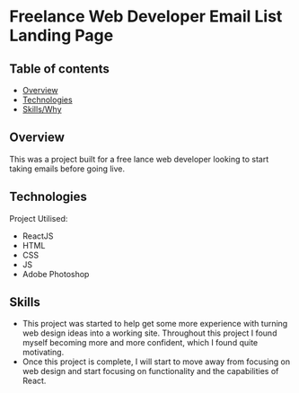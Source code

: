 # Freelance Web Developer Email List Landing Page

## Table of contents
* [Overview](#overview)
* [Technologies](#technologies)
* [Skills/Why](#skills)

## Overview

This was a project built for a free lance web developer looking to start taking emails before going live.

## Technologies
Project Utilised: 
* ReactJS
* HTML
* CSS
* JS
* Adobe Photoshop

## Skills
* This project was started to help get some more experience with turning web design ideas into a working site. Throughout this project I found myself
becoming more and more confident, which I found quite motivating. 
* Once this project is complete, I will start to move away from focusing on web design and start focusing on functionality and the 
capabilities of React.
